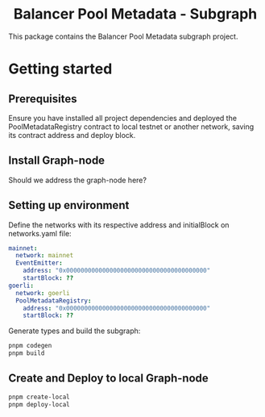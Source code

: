

<h1 align="center"> Balancer Pool Metadata - Subgraph</h1>

This package contains the Balancer Pool Metadata subgraph project.

# Getting started

## Prerequisites

Ensure you have installed all project dependencies and deployed the PoolMetadataRegistry contract to local testnet or another network, saving its contract address and deploy block.

## Install Graph-node

Should we address the graph-node here?

## Setting up environment

Define the networks with its respective address and initialBlock on networks.yaml file:

```yaml
mainnet:
  network: mainnet
  EventEmitter:
    address: "0x000000000000000000000000000000000000000"
    startBlock: ??
goerli:
  network: goerli
  PoolMetadataRegistry:
    address: "0x000000000000000000000000000000000000000"
    startBlock: ??

```
Generate types and build the subgraph:

```bash
pnpm codegen
pnpm build
```

## Create and Deploy to local Graph-node

```bash
pnpm create-local
pnpm deploy-local
```

